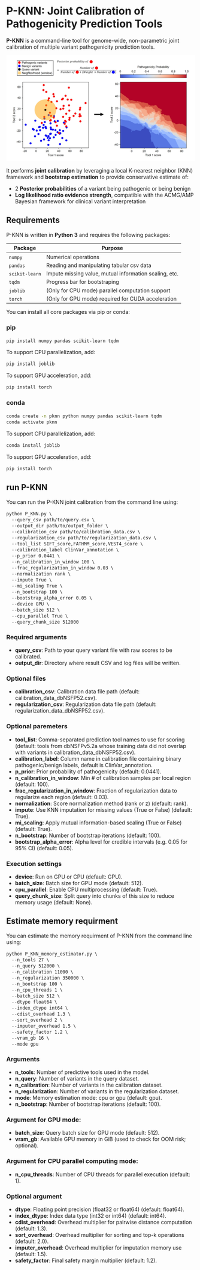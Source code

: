 # P-KNN: Joint Calibration of Pathogenicity Prediction Tools
**P-KNN** is a command-line tool for genome-wide, non-parametric joint calibration of multiple variant pathogenicity prediction tools. 

![Calibration Concept](https://github.com/Brandes-Lab/P-KNN/blob/main/Calibration_concept.jpg)

It performs **joint calibration** by leveraging a local K-nearest neighbor (KNN) framework and **bootstrap estimation** to provide conservative estimate of:
- 2 **Posterior probabilities** of a variant being pathogenic or being benign 
- **Log likelihood ratio evidence strength**, compatible with the ACMG/AMP Bayesian framework for clinical variant interpretation

## Requirements
P-KNN is written in **Python 3** and requires the following packages:

| Package        | Purpose                                                  |
|----------------|----------------------------------------------------------|
| `numpy`        | Numerical operations                                     |
| `pandas`       | Reading and manipulating tabular csv data                |
| `scikit-learn` | Impute missing value, mutual information scaling, etc.   |
| `tqdm`         | Progress bar for bootstraping                            |
| `joblib`       | (Only for CPU mode) parallel computation support         |
| `torch`        | (Only for GPU mode) required for CUDA acceleration       |

You can install all core packages via pip or conda:

### pip
```bash
pip install numpy pandas scikit-learn tqdm
```
To support CPU parallelization, add:
```bash
pip install joblib
```
To support GPU acceleration, add:
```bash
pip install torch
```

### conda
```bash
conda create -n pknn python numpy pandas scikit-learn tqdm
conda activate pknn
```
To support CPU parallelization, add:
```bash
conda install joblib
```
To support GPU acceleration, add:
```bash
pip install torch
```

## run P-KNN
You can run the P-KNN joint calibration from the command line using:
```
python P_KNN.py \
  --query_csv path/to/query.csv \
  --output_dir path/to/output_folder \
  --calibration_csv path/to/calibration_data.csv \
  --regularization_csv path/to/regularization_data.csv \
  --tool_list SIFT_score,FATHMM_score,VEST4_score \
  --calibration_label ClinVar_annotation \
  --p_prior 0.0441 \
  --n_calibration_in_window 100 \
  --frac_regularization_in_window 0.03 \
  --normalization rank \
  --impute True \
  --mi_scaling True \
  --n_bootstrap 100 \
  --bootstrap_alpha_error 0.05 \
  --device GPU \
  --batch_size 512 \
  --cpu_parallel True \
  --query_chunk_size 512000
```
### Required arguments
- **query_csv**: Path to your query variant file with raw scores to be calibrated.
- **output_dir**: Directory where result CSV and log files will be written.
### Optional files
- **calibration_csv**: Calibration data file path (default: calibration_data_dbNSFP52.csv).
- **regularization_csv**: Regularization data file path (default: regularization_data_dbNSFP52.csv).
### Optional paremeters
- **tool_list**: Comma-separated prediction tool names to use for scoring (default: tools from dbNSFPv5.2a whose training data did not overlap with variants in calibration_data_dbNSFP52.csv).
- **calibration_label**: Column name in calibration file containing binary pathogenic/benign labels, default is ClinVar_annotation.
- **p_prior**: Prior probability of pathogenicity (default: 0.0441).
- **n_calibration_in_window**: Min # of calibration samples per local region (default: 100).
- **frac_regularization_in_window**: Fraction of regularization data to regularize each region (default: 0.03).
- **normalization**: Score normalization method (rank or z) (default: rank).
- **impute**: Use KNN imputation for missing values (True or False) (default: True).
- **mi_scaling**: Apply mutual information-based scaling (True or False) (default: True).
- **n_bootstrap**: Number of bootstrap iterations (default: 100).
- **bootstrap_alpha_error**: Alpha level for credible intervals (e.g. 0.05 for 95% CI) (default: 0.05).
### Execution settings
- **device**: Run on GPU or CPU (default: GPU).
- **batch_size**: Batch size for GPU mode (default: 512).
- **cpu_parallel**: Enable CPU multiprocessing (default: True).
- **query_chunk_size**: Split query into chunks of this size to reduce memory usage (default: None).

## Estimate memory requirment
You can estimate the memory requirment of P-KNN from the command line using:
```
python P_KNN_memory_estimator.py \
  --n_tools 27 \
  --n_query 512000 \
  --n_calibration 11000 \
  --n_regularization 350000 \
  --n_bootstrap 100 \
  --n_cpu_threads 1 \
  --batch_size 512 \
  --dtype float64 \
  --index_dtype int64 \
  --cdist_overhead 1.3 \
  --sort_overhead 2 \
  --imputer_overhead 1.5 \
  --safety_factor 1.2 \
  --vram_gb 16 \
  --mode gpu
```
### Arguments
- **n_tools**: Number of predictive tools used in the model.
- **n_query**: Number of variants in the query dataset.
- **n_calibration**: Number of variants in the calibration dataset.
- **n_regularization**: Number of variants in the regularization dataset.
- **mode**: Memory estimation mode: cpu or gpu (default: gpu).
- **n_bootstrap**: Number of bootstrap iterations (default: 100).
### Argument for GPU mode:
- **batch_size**: Query batch size for GPU mode (default: 512).
- **vram_gb**: Available GPU memory in GiB (used to check for OOM risk; optional).
### Argument for CPU parallel computing mode:
- **n_cpu_threads**: Number of CPU threads for parallel execution (default: 1).

### Optional argument
- **dtype**: Floating point precision (float32 or float64) (default: float64).
- **index_dtype**: Index data type (int32 or int64) (default: int64).
- **cdist_overhead**: Overhead multiplier for pairwise distance computation (default: 1.3).
- **sort_overhead**: Overhead multiplier for sorting and top-k operations (default: 2.0).
- **imputer_overhead**: Overhead multiplier for imputation memory use (default: 1.5).
- **safety_factor**: Final safety margin multiplier (default: 1.2).
